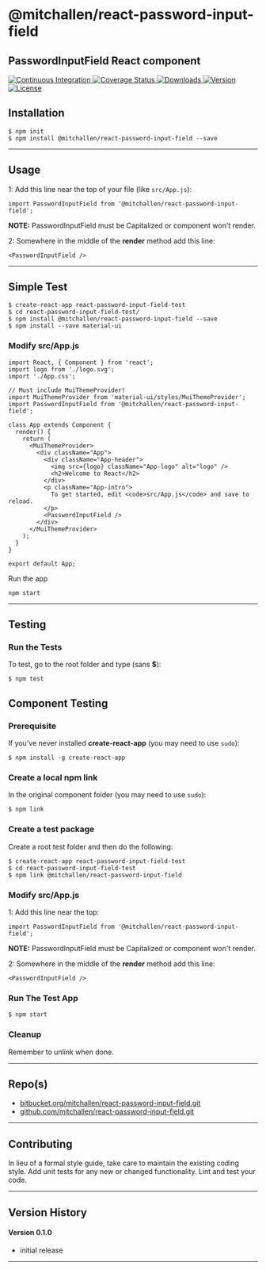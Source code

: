 @mitchallen/react-password-input-field
==
PasswordInputField React component
--

<p align="left">
  <a href="https://circleci.com/gh/mitchallen/react-password-input-field">
    <img src="https://img.shields.io/circleci/project/github/mitchallen/react-password-input-field.svg" alt="Continuous Integration">
  </a>
  <a href="https://codecov.io/gh/mitchallen/react-password-input-field">
    <img src="https://codecov.io/gh/mitchallen/react-password-input-field/branch/master/graph/badge.svg" alt="Coverage Status">
  </a>
  <a href="https://npmjs.org/package/@mitchallen/react-password-input-field">
    <img src="http://img.shields.io/npm/dt/@mitchallen/react-password-input-field.svg?style=flat-square" alt="Downloads">
  </a>
  <a href="https://npmjs.org/package/@mitchallen/react-password-input-field">
    <img src="http://img.shields.io/npm/v/@mitchallen/react-password-input-field.svg?style=flat-square" alt="Version">
  </a>
  <a href="https://npmjs.com/package/@mitchallen/react-password-input-field">
    <img src="https://img.shields.io/github/license/mitchallen/react-password-input-field.svg" alt="License"></a>
  </a>
</p>

## Installation

    $ npm init
    $ npm install @mitchallen/react-password-input-field --save
  
* * *

## Usage

1: Add this line near the top of your file (like ```src/App.js```):

```
import PasswordInputField from '@mitchallen/react-password-input-field';
```

__NOTE:__ PasswordInputField must be Capitalized or component won't render.

2: Somewhere in the middle of the __render__ method add this line:

```
<PasswordInputField />
```

* * *

## Simple Test

```
$ create-react-app react-password-input-field-test
$ cd react-password-input-field-test/
$ npm install @mitchallen/react-password-input-field --save
$ npm install --save material-ui
```

### Modify src/App.js

```
import React, { Component } from 'react';
import logo from './logo.svg';
import './App.css';

// Must include MuiThemeProvider!
import MuiThemeProvider from 'material-ui/styles/MuiThemeProvider';
import PasswordInputField from '@mitchallen/react-password-input-field';

class App extends Component {
  render() {
    return (
      <MuiThemeProvider>
        <div className="App">
          <div className="App-header">
            <img src={logo} className="App-logo" alt="logo" />
            <h2>Welcome to React</h2>
          </div>
          <p className="App-intro">
            To get started, edit <code>src/App.js</code> and save to reload.
          </p>
          <PasswordInputField />
        </div>
      </MuiThemeProvider>
    );
  }
}

export default App;
```

Run the app

```
npm start
```



* * *

## Testing

### Run the Tests

To test, go to the root folder and type (sans __$__):

    $ npm test
    
## Component Testing

### Prerequisite

If you've never installed __create-react-app__ (you may need to use ```sudo```):

```
$ npm install -g create-react-app
```

### Create a local npm link

In the original component folder (you may need to use ```sudo```):

```
$ npm link
```

### Create a test package

Create a root test folder and then do the following:

```
$ create-react-app react-password-input-field-test
$ cd react-password-input-field-test
$ npm link @mitchallen/react-password-input-field
```

### Modify src/App.js

1: Add this line near the top:

```
import PasswordInputField from '@mitchallen/react-password-input-field';
```

__NOTE:__ PasswordInputField must be Capitalized or component won't render.

2: Somewhere in the middle of the __render__ method add this line:

```
<PasswordInputField />
```

### Run The Test App

```
$ npm start
```

### Cleanup

Remember to unlink when done.
   
* * *
 
## Repo(s)

* [bitbucket.org/mitchallen/react-password-input-field.git](https://bitbucket.org/mitchallen/react-password-input-field.git)
* [github.com/mitchallen/react-password-input-field.git](https://github.com/mitchallen/react-password-input-field.git)

* * *

## Contributing

In lieu of a formal style guide, take care to maintain the existing coding style.
Add unit tests for any new or changed functionality. Lint and test your code.

* * *

## Version History

#### Version 0.1.0 

* initial release

* * *
